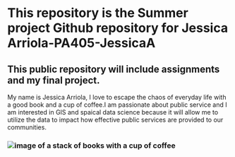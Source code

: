 # This repository is the Summer project Github repository for Jessica Arriola-PA405-JessicaA
## This public repository will include assignments and my final project. 
My name is Jessica Arriola, I love to escape the chaos of everyday life with a good book and a cup of coffee.I am passionate about public service and I am interested in GIS and spaical data science because it will allow me to utilize the data to impact how effective public services are provided to our communities. 
### ![image of a stack of books with a cup of coffee](https://media.istockphoto.com/id/532852345/photo/stack-of-books-in-home-interior.jpg?s=612x612&w=0&k=20&c=xRc6atpQ6b6gYl4MBt42iFvQSi293kC8XyOtVhzYtTc=) 


